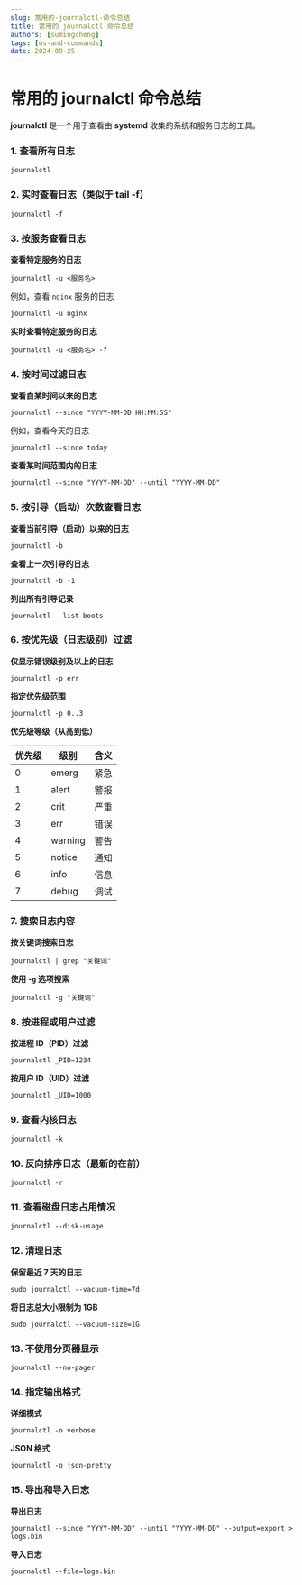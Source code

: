 ```yaml
---
slug: 常用的-journalctl-命令总结
title: 常用的 journalctl 命令总结
authors: [sumingcheng]
tags: [os-and-commands]
date: 2024-09-25
---
```


# 常用的 journalctl 命令总结

**journalctl** 是一个用于查看由 **systemd** 收集的系统和服务日志的工具。

### 1. 查看所有日志

```
journalctl
```

### 2. 实时查看日志（类似于 tail -f）

```
journalctl -f
```

### 3. 按服务查看日志

**查看特定服务的日志**

```
journalctl -u <服务名>
```

例如，查看 `nginx` 服务的日志

```
journalctl -u nginx
```

**实时查看特定服务的日志**

```
journalctl -u <服务名> -f
```

### 4. 按时间过滤日志

**查看自某时间以来的日志**

```
journalctl --since "YYYY-MM-DD HH:MM:SS"
```

例如，查看今天的日志

```
journalctl --since today
```

**查看某时间范围内的日志**

```
journalctl --since "YYYY-MM-DD" --until "YYYY-MM-DD"
```

### 5. 按引导（启动）次数查看日志

**查看当前引导（启动）以来的日志**

```
journalctl -b
```

**查看上一次引导的日志**

```
journalctl -b -1
```

**列出所有引导记录**

```
journalctl --list-boots
```

### 6. 按优先级（日志级别）过滤

**仅显示错误级别及以上的日志**

```
journalctl -p err
```

**指定优先级范围**

```
journalctl -p 0..3
```

**优先级等级（从高到低）**

| 优先级 | 级别    | 含义 |
| ------ | ------- | ---- |
| 0      | emerg   | 紧急 |
| 1      | alert   | 警报 |
| 2      | crit    | 严重 |
| 3      | err     | 错误 |
| 4      | warning | 警告 |
| 5      | notice  | 通知 |
| 6      | info    | 信息 |
| 7      | debug   | 调试 |

### 7. 搜索日志内容

**按关键词搜索日志**

```
journalctl | grep "关键词"
```

**使用 `-g` 选项搜索**

```
journalctl -g "关键词"
```

### 8. 按进程或用户过滤

**按进程 ID（PID）过滤**

```
journalctl _PID=1234
```

**按用户 ID（UID）过滤**

```
journalctl _UID=1000
```

### 9. 查看内核日志

```
journalctl -k
```

### 10. 反向排序日志（最新的在前）

```
journalctl -r
```

### 11. 查看磁盘日志占用情况

```
journalctl --disk-usage
```

### 12. 清理日志

**保留最近 7 天的日志**

```
sudo journalctl --vacuum-time=7d
```

**将日志总大小限制为 1GB**

```
sudo journalctl --vacuum-size=1G
```

### 13. 不使用分页器显示

```
journalctl --no-pager
```

### 14. 指定输出格式

**详细模式**

```
journalctl -o verbose
```

**JSON 格式**

```
journalctl -o json-pretty
```

### 15. 导出和导入日志

**导出日志**

```
journalctl --since "YYYY-MM-DD" --until "YYYY-MM-DD" --output=export > logs.bin
```

**导入日志**

```
journalctl --file=logs.bin
```
